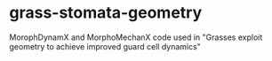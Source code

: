 # grass-stomata-geometry
MorophDynamX and MorphoMechanX code used in "Grasses exploit geometry to achieve improved guard cell dynamics"
